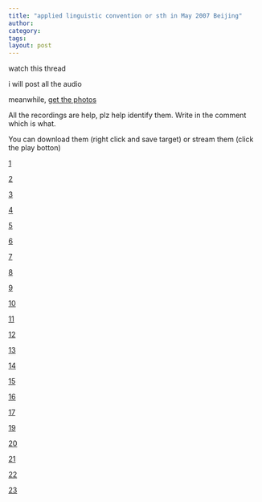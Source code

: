 ```yaml
---
title: "applied linguistic convention or sth in May 2007 Beijing"
author:
category: 
tags: 
layout: post
---
```

watch this thread

i will post all the audio

meanwhile, <a href="http://zhaopian.rijiben.org/v/bxy/20070518-daxing.mp3">get the photos</a>

All the recordings are help, plz help identify them. Write in the comment which is what.

You can download them (right click and save target) or stream them (click the play botton)

<a href="http://www.archive.org/download/rijiben.org/yingyu/celea-20070528-01.mp3">1</a>

<a href="http://www.archive.org/download/rijiben.org/yingyu/celea-20070528-02.mp3">2</a>

<a href="http://www.archive.org/download/rijiben.org/yingyu/celea-20070528-03.mp3">3</a>

<a href="http://www.archive.org/download/rijiben.org/yingyu/celea-20070528-04.mp3">4</a>

<a href="http://www.archive.org/download/rijiben.org/yingyu/celea-20070528-05.mp3">5</a>

<a href="http://www.archive.org/download/rijiben.org/yingyu/celea-20070528-06.mp3">6</a>

<a href="http://www.archive.org/download/rijiben.org/yingyu/celea-20070528-07.mp3">7</a>

<a href="http://www.archive.org/download/rijiben.org/yingyu/celea-20070528-08.mp3">8</a>

<a href="http://www.archive.org/download/rijiben.org/yingyu/celea-20070528-09.mp3">9</a>

<a href="http://www.archive.org/download/rijiben.org/yingyu/celea-20070528-10.mp3">10</a>

<a href="http://www.archive.org/download/rijiben.org/yingyu/celea-20070528-11.mp3">11</a>

<a href="http://www.archive.org/download/rijiben.org/yingyu/celea-20070528-12.mp3">12</a>

<a href="http://www.archive.org/download/rijiben.org/yingyu/celea-20070528-13.mp3">13</a>

<a href="http://www.archive.org/download/rijiben.org/yingyu/celea-20070528-14.mp3">14</a>

<a href="http://www.archive.org/download/rijiben.org/yingyu/celea-20070528-15.mp3">15</a>

<a href="http://www.archive.org/download/rijiben.org/yingyu/celea-20070528-16.mp3">16</a>

<a href="http://www.archive.org/download/rijiben.org/yingyu/celea-20070528-17.mp3">17</a>

<a href="http://www.archive.org/download/rijiben.org/yingyu/celea-20070528-19.mp3">19</a>

<a href="http://www.archive.org/download/rijiben.org/yingyu/celea-20070528-20.mp3">20</a>

<a href="http://www.archive.org/download/rijiben.org/yingyu/celea-20070528-21.mp3">21</a>

<a href="http://www.archive.org/download/rijiben.org/yingyu/celea-20070528-22.mp3">22</a>

<a href="http://www.archive.org/download/rijiben.org/yingyu/celea-20070528-23.mp3">23</a>

